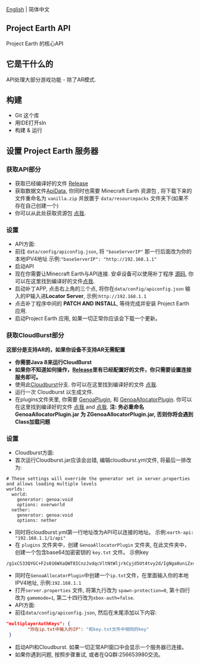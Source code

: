 [English](https://github.com/ENDERMANYK/Api/blob/master/README.md) | 简体中文
## Project Earth API

Project Earth 的核心API

## 它是干什么的

API处理大部分游戏功能 - 除了AR模式.

## 构建

- Git 这个库
- 用IDE打开sln
- 构建 & 运行

## 设置 Project Earth 服务器

### 获取API部分

- 获取已经编译好的文件 [Release](https://github.com/ENDERMANYK/Api/releases)
- 获取数据文件[ApiData](https://github.com/ENDERMANYK/ApiData), 你同时也需要 Minecraft Earth 资源包 , 将下载下来的文件重命名为 `vanilla.zip` 并放置于 `data/resourcepacks` 文件夹下(如果不存在自己创建一个)
- 你可以从此处获取资源包 [点我](https://web.archive.org/web/20210624200250if_/https://cdn.mceserv.net/availableresourcepack/resourcepacks/dba38e59-091a-4826-b76a-a08d7de5a9e2-1301b0c257a311678123b9e7325d0d6c61db3c35).

### 设置

- API方面:
- 前往 `data/config/apiconfig.json`, 将 `"baseServerIP"` 那一行后面改为你的本地IPV4地址 示例:`"baseServerIP": "http://192.168.1.1"`
- 启动API
- 现在你需要让Minecraft Earth与API连接. 安卓设备可以使用补丁程序 [源码](https://github.com/Project-Earth-Team/PatcherApp), 你可以在这里找到编译好的文件[点我](https://ci.rtm516.co.uk/job/ProjectEarth/job/PatcherApp/job/master/lastBuild/).
- 启动补丁APP, 点击右上角的三个点, 将你在`data/config/apiconfig.json` 输入的IP输入进**Locator Server**, 示例:`http://192.168.1.1`
- 点击补丁程序中间的 **PATCH AND INSTALL**, 等待完成并安装 Project Earth应用.
- 启动Project Earth 应用, 如果一切正常你应该会下载一个更新。

### 获取CloudBurst部分

**这部分是支持AR的，如果你设备不支持AR无需配置**
- **你需要Java 8来运行CloudBurst**
- **如果你不知道如何操作，[Release](https://github.com/ENDERMANYK/Api/releases)里有已经配置好的文件，你只需要设置连接服务即可。**
- 使用此[Cloudburst](https://github.com/Project-Earth-Team/Server)分支. 你可以在这里找到编译好的文件 [点我](https://ci.rtm516.co.uk/job/ProjectEarth/job/Server/job/earth-inventory/).
- 运行一次 Cloudburst 以生成文件.
- 在plugins文件夹里, 你需要 [GenoaPlugin](https://github.com/jackcaver/GenoaPlugin), 和 [GenoaAllocatorPlugin](https://github.com/jackcaver/GenoaAllocatorPlugin). 你可以在这里找到编译好的文件 [点我](https://github.com/jackcaver/GenoaPlugin/actions/workflows/CI.yml) and [点我](https://github.com/jackcaver/GenoaAllocatorPlugin/actions/workflows/CI.yml). **注: 务必重命名 GenoaAllocatorPlugin.jar 为 ZGenoaAllocatorPlugin.jar, 否则你将会遇到Class加载问题**

### 设置

- Cloudburst方面:
- 首次运行Cloudburst.jar应该会出错, 编辑cloudburst.yml文件, 将最后一排改为:

```
# These settings will override the generator set in server.properties and allows loading multiple levels
worlds:
  world:
    generator: genoa:void
    options: overworld
  nether:
    generator: genoa:void
    options: nether
```

- 同时将cloudburst.yml第一行地址改为API可以连接的地址。 示例:`earth-api: "192.168.1.1/1/api"`
- 在 `plugins` 文件夹中，创建 ```GenoaAllocatorPlugin``` 文件夹, 在此文件夹中，创建一个包含base64加密密钥的 `key.txt` 文件。 示例key

 ```
/g1xCS33QYGC+F2s016WXaQWT8ICnzJvdqcVltNtWljrkCyjd5Ut4tvy2d/IgNga0uniZxv/t0hELdZmvx+cdA==
```

- 同时在`GenoaAllocatorPlugin`中创建一个`ip.txt`文件，在里面输入你的本地IPV4地址, 示例:`192.168.1.1`
- 打开`server.properties` 文件, 将第九行改为 `spawn-protection=0`, 第十四行改为 `gamemode=1`, 第二十四行改为`xbox-auth=false`.
- API方面:
- 前往`data/config/apiconfig.json`, 然后在末尾添加以下内容:

```json
"multiplayerAuthKeys": {
        "你在ip.txt中输入的IP": "和key.txt文件中相同的key"
 }
```

- 启动API和Cloudburst. 如果一切正常API窗口中会显示一个服务器已连接。
- 如果你遇到问题, 按照步骤重试, 或者在QQ群:256653980交流。
